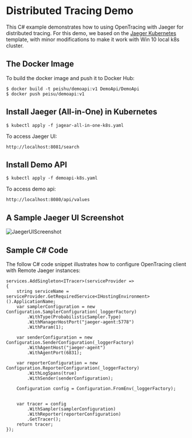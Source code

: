 # Distributed Tracing Demo

This C# example demonstrates how to using OpenTracing with Jaeger for distributed tracing. For this demo, we based on the [Jaeger Kubernetes](https://github.com/jaegertracing/jaeger-kubernetes) template, with minor modifications to make it work with Win 10 local k8s cluster.

## The Docker Image
To build the docker image and push it to Docker Hub:
```
$ docker build -t peishu/demoapi:v1 DemoApi/DemoApi
$ docker push peisu/demoapi:v1
```

## Install Jaeger (All-in-One) in Kubernetes
```
$ kubectl apply -f jagear-all-in-one-k8s.yaml
```
To access Jaeger UI:
```
http://localhost:8081/search
```

## Install Demo API
```
$ kubectl apply -f demoapi-k8s.yaml
```
To access demo api:
```
http://localhost:8080/api/values
```
## A Sample Jaeger UI Screenshot
![JaegerUIScreenshot](https://user-images.githubusercontent.com/22537533/56534840-13f9af00-6520-11e9-9b43-90954814fd8b.PNG)

## Sample C# Code
The follow C# code snippet illustrates how to configure OpenTracing client with Remote Jaeger instances:
```
services.AddSingleton<ITracer>(serviceProvider =>
{
    string serviceName = serviceProvider.GetRequiredService<IHostingEnvironment>().ApplicationName;
    var samplerConfiguration = new Configuration.SamplerConfiguration(_loggerFactory)
        .WithType(ProbabilisticSampler.Type)
        .WithManagerHostPort("jaeger-agent:5778")
        .WithParam(1);

    var senderConfiguration = new Configuration.SenderConfiguration(_loggerFactory)
        .WithAgentHost("jaeger-agent")
        .WithAgentPort(6831);

    var reporterConfiguration = new Configuration.ReporterConfiguration(_loggerFactory)
        .WithLogSpans(true)
        .WithSender(senderConfiguration);
                
    Configuration config = Configuration.FromEnv(_loggerFactory);

                
    var tracer = config
        .WithSampler(samplerConfiguration)
        .WithReporter(reporterConfiguration)                    
        .GetTracer();
    return tracer;
});
```
